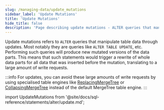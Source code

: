 ```yaml
---
slug: /managing-data/update_mutations
sidebar_label: 'Update Mutations'
title: 'Update Mutations'
hide_title: false
description: 'Page describing update mutations - ALTER queries that manipulate table data through updates'
---
```


Update mutations refers to `ALTER` queries that manipulate table data through updates. Most notably they are queries like `ALTER TABLE UPDATE`, etc. Performing such queries will produce new mutated versions of the data parts. This means that such statements would trigger a rewrite of whole data parts for all data that was inserted before the mutation, translating to a large amount of write requests.

:::info
For updates, you can avoid these large amounts of write requests by using specialised table engines like [ReplacingMergeTree](/guides/replacing-merge-tree) or [CollapsingMergeTree](/engines/table-engines/mergetree-family/collapsingmergetree) instead of the default MergeTree table engine.
:::

import UpdateMutations from '@site/docs/sql-reference/statements/alter/update.md';

<UpdateMutations/>